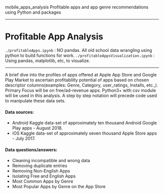 mobile_apps_analysis
Profitable apps and app genre recommendations using Python and packages

---

# Profitable App Analysis

`./profitableApps.ipynb` : NO pandas. All old school data wrangling using python to build functions for work.
`./profitableAppsVisualization.ipynb` : Using pandas, matplotlib, etc, to visualize.

---

A brief dive into the profiles of apps offered at Apple App Store and Google Play Market to ascertain profitablilty potential of apps based on chosen descriptor columns(examples: Genre, Category, user_ratings, Installs, etc.,). 
Primary Focus will be on free/ad-revenue apps. Python3+ with csv module will be used in this analysis. A step by step notation will precede code used to manipulate these data sets.



#### Data sources:
- Android Kaggle data-set of approximately ten thousand Android Google Play apps - August 2018.
- iOS Kaggle data-set of approximately seven thousand Apple Store apps - July 2017.

#### Data questions/answers:
- Cleaning incompatible and wrong data
- Removing duplicate entries
- Removing Non-English Apps
- Isolating Free and English Apps
- Most Common Apps by Genre
- Most Popular Apps by Genre on the App Store
